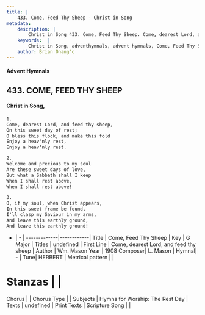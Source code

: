 ```yaml
---
title: |
    433. Come, Feed Thy Sheep - Christ in Song
metadata:
    description: |
        Christ in Song 433. Come, Feed Thy Sheep. Come, dearest Lord, and feed thy sheep, On this sweet day of rest; O bless this flock, and make this fold Enjoy a heav'nly rest, Enjoy a heav'nly rest.
    keywords:  |
        Christ in Song, adventhymnals, advent hymnals, Come, Feed Thy Sheep, Come, dearest Lord, and feed thy sheep. 
    author: Brian Onang'o
---
```


#### Advent Hymnals
## 433. COME, FEED THY SHEEP
####  Christ in Song,

```txt
1.
Come, dearest Lord, and feed thy sheep,
On this sweet day of rest;
O bless this flock, and make this fold
Enjoy a heav'nly rest,
Enjoy a heav'nly rest.

2.
Welcome and precious to my soul
Are these sweet days of love,
But what a Sabbath shall I keep
When I shall rest above,
When I shall rest above!

3.
O, if my soul, when Christ appears,
In this sweet frame be found,
I'll clasp my Saviour in my arms,
And leave this earthly ground,
And leave this earthly ground!

```

- |   -  |
-------------|------------|
Title | Come, Feed Thy Sheep |
Key | G Major |
Titles | undefined |
First Line | Come, dearest Lord, and feed thy sheep |
Author | Wm. Mason
Year | 1908
Composer| L. Mason |
Hymnal|  - |
Tune| HERBERT |
Metrical pattern | |
# Stanzas |  |
Chorus |  |
Chorus Type |  |
Subjects | Hymns for Worship: The Rest Day |
Texts | undefined |
Print Texts | 
Scripture Song |  |
    
